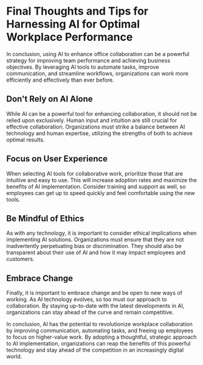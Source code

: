 Final Thoughts and Tips for Harnessing AI for Optimal Workplace Performance
==================================================================================================

In conclusion, using AI to enhance office collaboration can be a powerful strategy for improving team performance and achieving business objectives. By leveraging AI tools to automate tasks, improve communication, and streamline workflows, organizations can work more efficiently and effectively than ever before.

Don't Rely on AI Alone
----------------------

While AI can be a powerful tool for enhancing collaboration, it should not be relied upon exclusively. Human input and intuition are still crucial for effective collaboration. Organizations must strike a balance between AI technology and human expertise, utilizing the strengths of both to achieve optimal results.

Focus on User Experience
------------------------

When selecting AI tools for collaborative work, prioritize those that are intuitive and easy to use. This will increase adoption rates and maximize the benefits of AI implementation. Consider training and support as well, so employees can get up to speed quickly and feel comfortable using the new tools.

Be Mindful of Ethics
--------------------

As with any technology, it is important to consider ethical implications when implementing AI solutions. Organizations must ensure that they are not inadvertently perpetuating bias or discrimination. They should also be transparent about their use of AI and how it may impact employees and customers.

Embrace Change
--------------

Finally, it is important to embrace change and be open to new ways of working. As AI technology evolves, so too must our approach to collaboration. By staying up-to-date with the latest developments in AI, organizations can stay ahead of the curve and remain competitive.

In conclusion, AI has the potential to revolutionize workplace collaboration by improving communication, automating tasks, and freeing up employees to focus on higher-value work. By adopting a thoughtful, strategic approach to AI implementation, organizations can reap the benefits of this powerful technology and stay ahead of the competition in an increasingly digital world.

